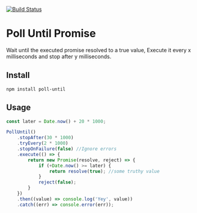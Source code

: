 [![Build Status](https://travis-ci.org/AlonMiz/poll-until.svg?branch=master)](https://travis-ci.org/AlonMiz/poll-until)
# Poll Until Promise
Wait until the executed promise resolved to a true value,
Execute it every x milliseconds and stop after y milliseconds.


## Install
`npm install poll-until`

## Usage

```js
const later = Date.now() + 20 * 1000;

PollUntil()
    .stopAfter(30 * 1000)
    .tryEvery(2 * 1000)
    .stopOnFailure(false) //Ignore errors
    .execute(() => {
        return new Promise(resolve, reject) => {
            if (+Date.now() >= later) {
                return resolve(true); //some truthy value
            }
            reject(false);
        }
    })
    .then((value) => console.log('Yey', value))
    .catch((err) => console.error(err));
```
